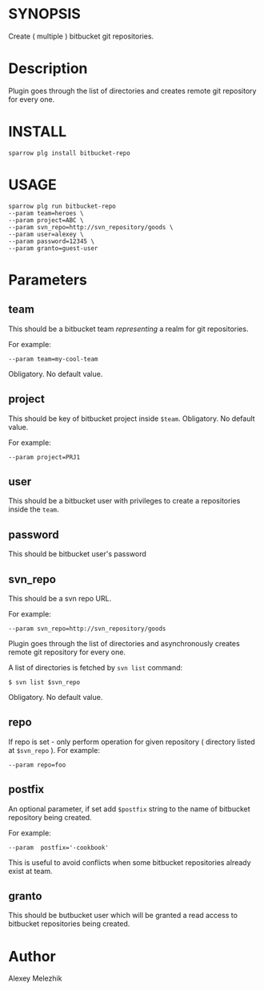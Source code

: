 # SYNOPSIS

Create ( multiple ) bitbucket git repositories.

# Description

Plugin goes through the list of directories and creates remote git repository for every one. 

# INSTALL

    sparrow plg install bitbucket-repo


# USAGE

    sparrow plg run bitbucket-repo 
    --param team=heroes \
    --param project=ABC \
    --param svn_repo=http://svn_repository/goods \
    --param user=alexey \
    --param password=12345 \
    --param granto=guest-user
    

# Parameters

## team

This should be a bitbucket team  _representing_ a realm for git repositories.

For example:

    --param team=my-cool-team

Obligatory. No default value.

## project

This should be key of bitbucket project inside `$team`. Obligatory. No default value.

For example:

    --param project=PRJ1

## user

This should be a bitbucket user with privileges to create a repositories inside the `team`.

## password

This should be bitbucket user's password

## svn_repo

This should be a svn repo URL.

For example:

    --param svn_repo=http://svn_repository/goods

Plugin goes through the list of directories and asynchronously creates remote git repository for every one. 

A list of directories is fetched by `svn list` command:

    $ svn list $svn_repo 

Obligatory. No default value.

## repo

If repo is set - only perform operation for given repository ( directory listed at `$svn_repo` ). For example:

    --param repo=foo 

## postfix

An optional parameter, if set add `$postfix` string to the name of bitbucket repository being created.

For example:

    --param  postfix='-cookbook'

This is useful to avoid conflicts when some bitbucket repositories already exist at team. 

## granto

This should be butbucket user which will be granted a read access to bitbucket repositories being created.

# Author

Alexey Melezhik

